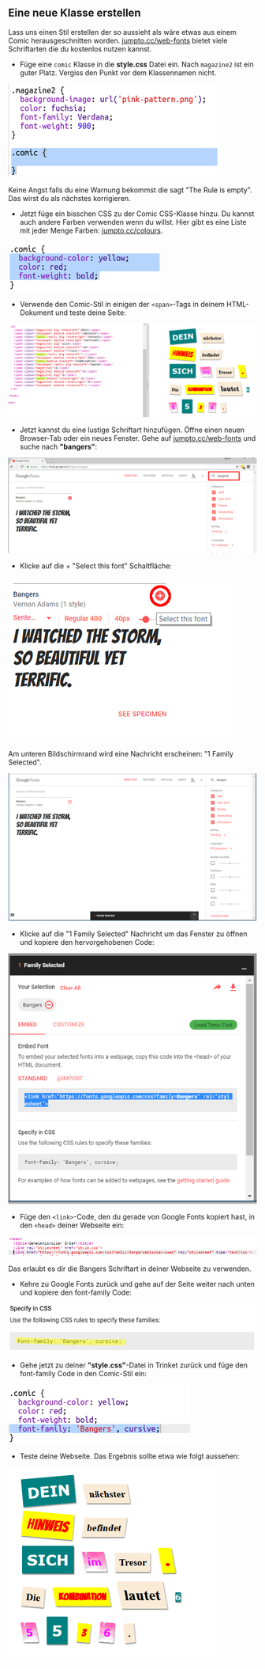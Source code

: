 ## Eine neue Klasse erstellen

Lass uns einen Stil erstellen der so aussieht als wäre etwas aus einem Comic herausgeschnitten worden. <a href="http://jumpto.cc/web-fonts" target="_blank">jumpto.cc/web-fonts</a> bietet viele Schriftarten die du kostenlos nutzen kannst.

+ Füge eine `comic` Klasse in die **style.css** Datei ein. Nach `magazine2` ist ein guter Platz. Vergiss den Punkt vor dem Klassennamen nicht. 

![Screenshot](images/letter-comic1.png)

Keine Angst falls du eine Warnung bekommst die sagt "The Rule is empty". Das wirst du als nächstes korrigieren.

+ Jetzt füge ein bisschen CSS zu der Comic CSS-Klasse hinzu. Du kannst auch andere Farben verwenden wenn du willst. Hier gibt es eine Liste mit jeder Menge Farben: <a href="http://jumpto.cc/colours" target="_blank">jumpto.cc/colours</a>.

![Screenshot](images/letter-comic2.png)

+ Verwende den Comic-Stil in einigen der `<span>`-Tags in deinem HTML-Dokument und teste deine Seite:

![Screenshot](images/letter-comic-output.png)

+ Jetzt kannst du eine lustige Schriftart hinzufügen. Öffne einen neuen Browser-Tab oder ein neues Fenster. Gehe auf <a href="http://jumpto.cc/web-fonts" target="_blank">jumpto.cc/web-fonts</a> und suche nach **"bangers"**:

![Screenshot](images/letter-gfonts-1-annotated.png)

+ Klicke auf die + "Select this font" Schaltfläche:

![Screenshot](images/letter-gfonts-2-annotated.png)

Am unteren Bildschirmrand wird eine Nachricht erscheinen: "1 Family Selected".

![Screenshot](images/letter-gfonts-3.png)

+ Klicke auf die "1 Family Selected" Nachricht um das Fenster zu öffnen und kopiere den hervorgehobenen Code:

![Screenshot](images/letter-gfonts-4.png)

+ Füge den `<link>`-Code, den du gerade von Google Fonts kopiert hast, in den `<head>` deiner Webseite ein:

![Screenshot](images/letter-fonts-head.png)

Das erlaubt es dir die Bangers Schriftart in deiner Webseite zu verwenden.

+ Kehre zu Google Fonts zurück und gehe auf der Seite weiter nach unten und kopiere den font-family Code:

![Screenshot](images/letter-fonts-bangers.png)

+ Gehe jetzt zu deiner **"style.css"**-Datei in Trinket zurück und füge den font-family Code in den Comic-Stil ein:

![Screenshot](images/letter-fonts-comic.png)

+ Teste deine Webseite. Das Ergebnis sollte etwa wie folgt aussehen: 

![Screenshot](images/letter-fonts-output.png)